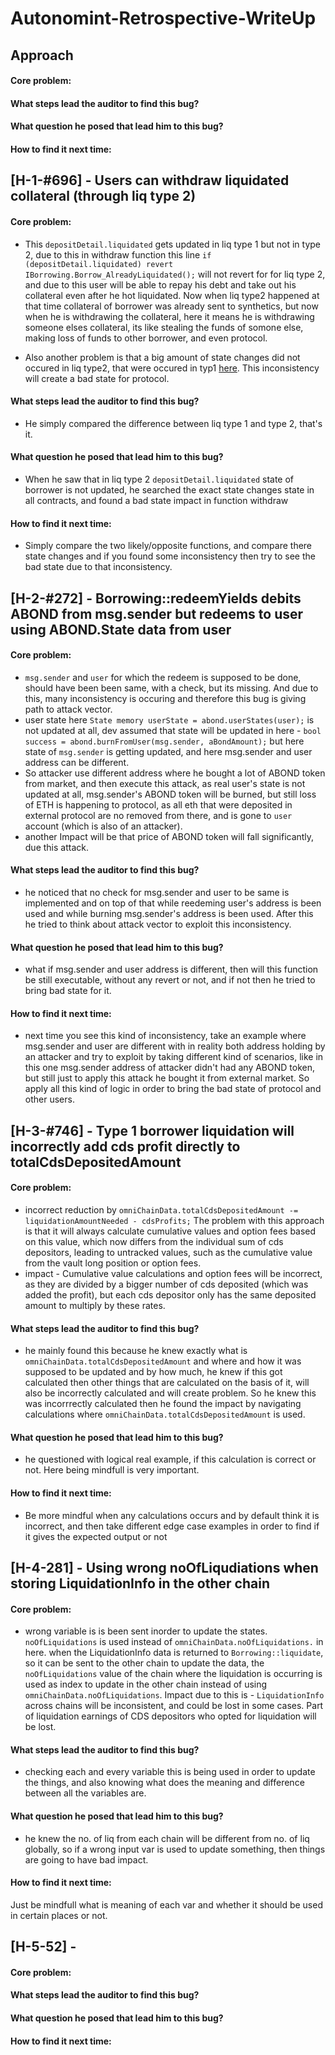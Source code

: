 # Autonomint-Retrospective-WriteUp

## Approach 
#### Core problem:
#### What steps lead the auditor to find this bug?
#### What question he posed that lead him to this bug?
#### How to find it next time:

## [H-1-#696] - Users can withdraw liquidated collateral (through liq type 2) 

#### Core problem:
- This `depositDetail.liquidated` gets updated in liq type 1 but not in type 2, due to this in withdraw function this line `if (depositDetail.liquidated) revert IBorrowing.Borrow_AlreadyLiquidated();` will not revert for for liq type 2, and due to this user will be able to repay his debt and take out his collateral even after
he hot liquidated. Now when liq type2 happened at that time collateral of borrower was already sent to synthetics, but now when he is withdrawing the collateral,
here it means he is withdrawing someone elses collateral, its like stealing the funds of somone else, making loss of funds to other borrower, and even protocol.

- Also another problem is that a big amount of state changes did not occured in liq type2, that were occured in typ1 [here](https://github.com/sherlock-audit/2024-11-autonomint/blob/0d324e04d4c0ca306e1ae4d4c65f0cb9d681751b/Blockchain/Blockchian/contracts/Core_logic/borrowLiquidation.sol#L241-L277). This inconsistency will create a bad state for protocol. 

#### What steps lead the auditor to find this bug?
- He simply compared the difference between liq type 1 and type 2, that's it.
 
#### What question he posed that lead him to this bug?
- When he saw that in liq type 2 `depositDetail.liquidated` state of borrower is not updated, he searched the exact state changes state in all contracts, and found a bad state impact in function withdraw 

#### How to find it next time:
- Simply compare the two likely/opposite functions, and compare there state changes and if you found some inconsistency then try to see the bad state due to that inconsistency.


## [H-2-#272] - Borrowing::redeemYields debits ABOND from msg.sender but redeems to user using ABOND.State data from user

#### Core problem:
- `msg.sender` and `user` for which the redeem is supposed to be done, should have been been same, with a check, but its missing. And due to this, many inconsistency is occuring and therefore this bug is giving path to attack vector.
- user state here `State memory userState = abond.userStates(user);` is not updated at all, dev assumed that state will be updated in here - `bool success = abond.burnFromUser(msg.sender, aBondAmount);` but here state of `msg.sender` is getting updated, and here msg.sender and user address can be different.
- So attacker use different address where he bought a lot of ABOND token from market, and then execute this attack, as real user's state is not updated at all, msg.sender's ABOND token will be burned, but still loss of ETH is happening to protocol, as all eth that were deposited in external protocol are no removed from there, and is gone to `user` account (which is also of an attacker).
- another Impact will be that price of ABOND token will fall significantly, due this attack.

#### What steps lead the auditor to find this bug?
- he noticed that no check for msg.sender and user to be same is implemented and on top of that while reedeming user's address is been used and while burning msg.sender's address is been used. After this he tried to think about attack vector to exploit this inconsistency.

#### What question he posed that lead him to this bug?
- what if msg.sender and user address is different, then will this function be still executable, without any revert or not, and if not then he tried to bring bad state for it.

#### How to find it next time:
- next time you see this kind of inconsistency, take an example where msg.sender and user are different with in reality both address holding by an attacker and try to exploit by taking different kind of scenarios, like in this one msg.sender address of attacker didn't had any ABOND token, but still just to apply this attack he bought it from external market. So apply all this kind of logic in order to bring the bad state of protocol and other users.

## [H-3-#746] - Type 1 borrower liquidation will incorrectly add cds profit directly to totalCdsDepositedAmount

#### Core problem:
-  incorrect reduction by `omniChainData.totalCdsDepositedAmount -= liquidationAmountNeeded - cdsProfits;` The problem with this approach is that it will always calculate cumulative values and option fees based on this value,  which now differs from the individual sum of cds depositors, leading to untracked values, such as the cumulative value from the vault long position or option fees.
-  impact - Cumulative value calculations and option fees will be incorrect, as they are divided by a bigger number of cds deposited (which was added the profit), but each cds depositor only has the same deposited amount to multiply by these rates.

#### What steps lead the auditor to find this bug?
- he mainly found this because he knew exactly what is `omniChainData.totalCdsDepositedAmount` and where and how it was supposed to be updated and by how much, he knew if this got calculated then other things that are calculated on the basis of it, will also be incorrectly calculated and will create problem. So he knew this was incorrrectly calculated then he found the impact by navigating calculations where `omniChainData.totalCdsDepositedAmount` is used.

#### What question he posed that lead him to this bug?
- he questioned with logical real example, if this calculation is correct or not. Here being mindfull is very important.

#### How to find it next time:
- Be more mindful when any calculations occurs and by default think it is incorrect, and then take different edge case examples in order to find if it gives the expected output or not
  
## [H-4-281] - Using wrong noOfLiqudiations when storing LiquidationInfo in the other chain

#### Core problem:
- wrong variable is is been sent inorder to update the states. `noOfLiquidations` is used instead of `omniChainData.noOfLiquidations.` in
 here. when the LiquidationInfo data is returned to `Borrowing::liquidate`, so it can be sent to the other chain to update the data, the `noOfLiquidations` value of the chain where the liquidation is occurring is used as index to update in the other chain instead of using `omniChainData.noOfLiquidations`. Impact due to this is - `LiquidationInfo` across chains will be inconsistent, and could be lost in some cases. Part of liquidation earnings of CDS depositors who opted for liquidation will be lost.

#### What steps lead the auditor to find this bug?
- checking each and every variable this is being used in order to update the things, and also knowing what does the meaning and difference between all the variables are.
  
#### What question he posed that lead him to this bug?
- he knew the no. of liq from each chain will be different from no. of liq globally, so if a wrong input var is used to update something, then things are going to have bad impact.

#### How to find it next time:
Just be mindfull what is meaning of each var and whether it should be used in certain places or not.


## [H-5-52] - 

#### Core problem:
#### What steps lead the auditor to find this bug?
#### What question he posed that lead him to this bug?
#### How to find it next time:




 
